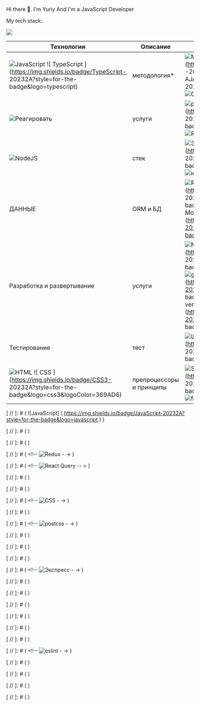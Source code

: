Hi there 👋. 
I'm Yuriy
And I'm a JavaScript Developer

My tech stack:

<img src="https://img.shields.io/badge/JavaScript-ffca3a?style=for-the-badge&logo=JavaScript&logoColor=black"/>

Технологии | Описание | Инструменты
--- |------------------------------| ---
![ JavaScript ](https://img.shields.io/badge/JavaScript-20232A?style=for-the-badge&logo=javascript) ![ TypeScript ](https://img.shields.io/badge/TypeScript- 20232A?style=for-the-badge&logo=typescript) | методология* |![ MVC ](https://img.shields.io/badge/mvc-20232A?style=for-the-badge) ![ DOM ](https://img.shields.io/badge/dom -20232A?style=для-значка) ![ TDD ](https://img.shields.io/badge/tdd-20232A?style=для-значка) ![ AJAX ](https://img .shields.io/badge/ajax-20232A?style=for-the-badge) ![ SOLID ](https://img.shields.io/badge/solid-20232A?style=for-the-badge) ![ ООП](https://img.shields.io/badge/oop-20232A?style=for-the-badge)
![ Реагировать ](https://img.shields.io/badge/React-20232A?style=for-the-badge&logo=react) | услуги | ![ реагировать-маршрутизатор ](https://img.shields.io/badge/React_Router-20232A?style=for-the-badge&logo=react-router) ![ Redux ](https://img.shields.io/ badge/Redux-20232A?style=for-the-badge&logo=redux&logoColor=7749BD) ![ React Query ](https://img.shields.io/badge/ReactQuery-20232A?style=for-the-badge&logo=reactquery)
![ NodeJS ](https://img.shields.io/badge/node.js-20232A?style=for-the-badge&logo=node.js) | стек | ![ Экспресс ](https://img.shields.io/badge/express.js-20232A?style=for-the-badge&logo=express) ![ JWT ](https://img.shields.io/badge/ JWT-20232A?style=for-the-badge&logo=jsonwebtokens) ![ socket.io ](https://img.shields.io/badge/socket.io-20232A?style=for-the-badge&logo=socket.io ) ![ нпм ](https://img.shields.io/badge/npm-20232A?style=for-the-badge&logo=npm)
ДАННЫЕ | ORM и БД |![ Redis ](https://img.shields.io/badge/redis-20232A?style=for-the-badge&logo=redis&logoColor=red) ![ postgresql ](https://img.shields.io /badge/postgresql-20232A?style=for-the-badge&logo=postgresql) ![ Продолжить ](https://img.shields.io/badge/Sequelize-20232A?style=for-the-badge&logo=Sequelize) ![ MongoDB ] (https://img.shields.io/badge/MongoDB-20232A?style=for-the-badge&logo=mongodb&logoColor=green)
Разработка и развертывание | услуги | ![ Nginx ](https://img.shields.io/badge/nginx-20232A?style=for-the-badge&logo=nginx&logoColor=green) ![ Docker ](https://img.shields.io/badge/ docker-20232A?style=for-the-badge&logo=docker&logoColor=blue) ![ github ](https://img.shields.io/badge/github-20232A?style=for-the-badge&logo=github) ![ git ](https://img.shields.io/badge/git-20232A?style=for-the-badge&logo=git) ![ Firebase ](https://img.shields.io/badge/firebase-20232A?style =for-the-badge&logo=firebase) ![ gilab ](https://img.shields.io/badge/gitlab-20232A?style=for-the-badge&logo=gitlab) ![ Heroku](https://img.shields.io/badge/heroku-20232A?style=for-the-badge&logo=heroku&logoColor=purple) ![ vercel ](https://img.shields.io/badge/vercel-20232A ?style=for-the-badge&logo=vercel)
Тестирование | тест | ![ Шутка ](https://img.shields.io/badge/-jest-20232A?style=for-the-badge&logo=jest&logoColor=brown) ![ почтальон ](https://img.shields.io/badge /postman-20232A?style=for-the-badge&logo=postman) ![ eslint ](https://img.shields.io/badge/eslint-20232A?style=for-the-badge&logo=eslint&logoColor=7C7CEA)
![ HTML ](https://img.shields.io/badge/HTML5-20232A?style=for-the-badge&logo=html5) ![ CSS ](https://img.shields.io/badge/CSS3- 20232A?style=for-the-badge&logo=css3&logoColor=369AD6) | препроцессоры и принципы | ![ SASS ](https://img.shields.io/badge/Sass-20232A?style=for-the-badge&logo=sass) ![ postcss ](https://img.shields.io/badge/postcss- 20232A?style=for-the-badge&logo=postcss&logoColor=DD3A0A) ![ figma ](https://img.shields.io/badge/figma-20232A?style=for-the-badge&logo=figma) ![ BootsTrap ]( https://img.shields.io/badge/Bootstrap-20232A?style=for-the-badge&logo=bootstrap)

[ // ]: # ( ![JavaScript] ( https://img.shields.io/badge/JavaScript-20232A?style=for-the-badge&logo=javascript ) )

[ // ]: # ( <!-- ![TypeScript](https://img.shields.io/badge/TypeScript-20232A?style=for-the-badge&logo=typescript) --> )

[ // ]: # ( <!-- ![React](https://img.shields.io/badge/React-20232A?style=for-the-badge&logo=react) --> )

[ // ]: # ( <!-- ![Redux](https://img.shields.io/badge/Redux-20232A?style=for-the-badge&logo=redux&logoColor=7749BD) - -> )

[ // ]: # ( <!-- ![React Query](https://img.shields.io/badge/ReactQuery-20232A?style=for-the-badge&logo=reactquery) -- > )

[ // ]: # ( <!-- ![react-router](https://img.shields.io/badge/React_Router-20232A?style=for-the-badge&logo=react-router) ; --> )

[ // ]: # ( <!-- ![HTML](https://img.shields.io/badge/HTML5-20232A?style=for-the-badge&logo=html5) --> )

[ // ]: # ( <!-- ![CSS](https://img.shields.io/badge/CSS3-20232A?style=for-the-badge&logo=css3&logoColor=369AD6) - -> )

[ // ]: # ( <!-- ![SASS](https://img.shields.io/badge/Sass-20232A?style=for-the-badge&logo=sass) --> )

[ // ]: # ( <!-- ![postcss](https://img.shields.io/badge/postcss-20232A?style=for-the-badge&logo=postcss&logoColor=DD3A0A) - -> )

[ // ]: # ( <!-- ![figma](https://img.shields.io/badge/figma-20232A?style=for-the-badge&logo=figma) --> )

[ // ]: # ( <!-- ![BootsTrap](https://img.shields.io/badge/Bootstrap-20232A?style=for-the-badge&logo=bootstrap) --> )

[ // ]: # ( <!-- ![NodeJS](https://img.shields.io/badge/node.js-20232A?style=for-the-badge&logo=node.js) ; --> )

[ // ]: # ( <!-- ![Экспресс](https://img.shields.io/badge/express.js-20232A?style=for-the-badge&logo=express) - -> )

[ // ]: # ( <!-- ![socket.io](https://img.shields.io/badge/socket.io-20232A?style=for-the-badge&logo=socket.io& #41; --> )

[ // ]: # ( <!-- ![JWT](https://img.shields.io/badge/JWT-20232A?style=for-the-badge&logo=jsonwebtokens) --> )

[ // ]: # ( <!-- ![vercel](https://img.shields.io/badge/vercel-20232A?style=for-the-badge&logo=vercel) --> )

[ // ]: # ( <!-- ![postgresql](https://img.shields.io/badge/postgresql-20232A?style=for-the-badge&logo=postgresql) --> )

[ // ]: # ( <!-- ![sequelize](https://img.shields.io/badge/Sequelize-20232A?style=for-the-badge&logo=Sequelize) --> )

[ // ]: # ( <!-- ![почтальон](https://img.shields.io/badge/postman-20232A?style=for-the-badge&logo=postman) --> )

[ // ]: # ( <!-- ![eslint](https://img.shields.io/badge/eslint-20232A?style=for-the-badge&logo=eslint&logoColor=7C7CEA) - -> )

[ // ]: # ( <!-- ![git](https://img.shields.io/badge/git-20232A?style=for-the-badge&logo=git) --> )

[ // ]: # ( <!-- ![gilab](https://img.shields.io/badge/gitlab-20232A?style=for-the-badge&logo=gitlab) --> )

[ // ]: # ( <!-- ![github](https://img.shields.io/badge/github-20232A?style=for-the-badge&logo=github) --> )

[ // ]: # ( <!-- ![npm](https://img.shields.io/badge/npm-20232A?style=for-the-badge&logo=npm) --> )
